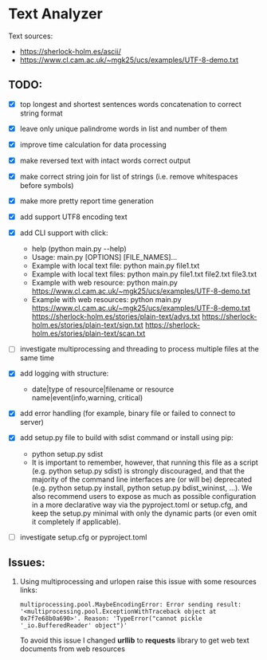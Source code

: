 # Text Analyzer

Text sources:
- https://sherlock-holm.es/ascii/
- https://www.cl.cam.ac.uk/~mgk25/ucs/examples/UTF-8-demo.txt

## TODO:

- [x] top longest and shortest sentences words concatenation to correct string format
- [x] leave only unique palindrome words in list and number of them
- [x] improve time calculation for data processing
- [x] make reversed text with intact words correct output
- [x] make correct string join for list of strings (i.e. remove whitespaces before symbols)
- [x] make more pretty report time generation 
- [x] add support UTF8 encoding text
- [x] add CLI support with click:
  * help (python main.py --help)
  * Usage: main.py [OPTIONS] [FILE_NAMES]...
  * Example with local text file: python main.py file1.txt
  * Example with local text files: python main.py file1.txt file2.txt file3.txt
  * Example with web resource: python main.py
  https://www.cl.cam.ac.uk/~mgk25/ucs/examples/UTF-8-demo.txt
  * Example with web resources: python main.py https://www.cl.cam.ac.uk/~mgk25/ucs/examples/UTF-8-demo.txt https://sherlock-holm.es/stories/plain-text/advs.txt https://sherlock-holm.es/stories/plain-text/sign.txt https://sherlock-holm.es/stories/plain-text/scan.txt
- [ ] investigate multiprocessing and threading to process multiple files at the same time
- [x] add logging with structure:
  * date|type of resource|filename or resource name|event(info,warning, critical)
- [x] add error handling (for example, binary file or failed to connect to server)
- [x] add setup.py file to build with sdist command or install using pip:
  * python setup.py sdist
  * It is important to remember, however, that running this file as a script (e.g. python setup.py sdist) 
    is strongly discouraged, and that the majority of the command line interfaces are (or will be) deprecated (e.g. python setup.py install, python setup.py bdist_wininst, …).
    We also recommend users to expose as much as possible configuration in a more declarative way via the pyproject.toml or setup.cfg, and keep the setup.py minimal with only the dynamic parts (or even omit it completely if applicable).
- [ ] investigate setup.cfg or pyproject.toml


## Issues:

1. Using multiprocessing and urlopen raise this issue with some resources links:
    ```
    multiprocessing.pool.MaybeEncodingError: Error sending result: '<multiprocessing.pool.ExceptionWithTraceback object at 0x7f7e68b0a690>'. Reason: 'TypeError("cannot pickle '_io.BufferedReader' object")'
    ```
    
    To avoid this issue I changed **urllib** to **requests** library to get web text documents from web resources
